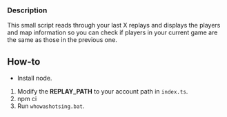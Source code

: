 ### Description
This small script reads through your last X replays and displays the players and map information so you can check if players in your current game are the same as those in the previous one.

## How-to
- Install node.
1. Modify the **REPLAY_PATH** to your account path in `index.ts`.
2. npm ci
3. Run `whowashotsing.bat`.
